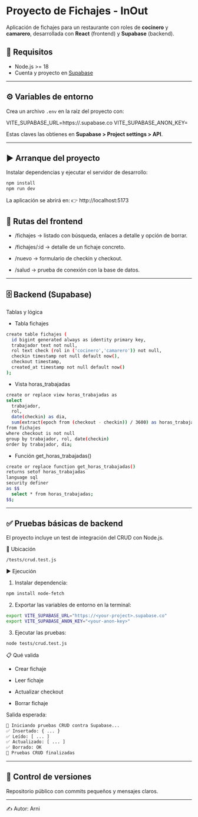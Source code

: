 # Proyecto de Fichajes - InOut

Aplicación de fichajes para un restaurante con roles de **cocinero** y **camarero**, desarrollada con **React** (frontend) y **Supabase** (backend).

## 🚀 Requisitos
- Node.js >= 18
- Cuenta y proyecto en [Supabase](https://supabase.com)

---

## ⚙️ Variables de entorno
Crea un archivo `.env` en la raíz del proyecto con:

VITE_SUPABASE_URL=https://<your-project>.supabase.co
VITE_SUPABASE_ANON_KEY=<your-anon-key>


Estas claves las obtienes en **Supabase > Project settings > API**.

---

## ▶️ Arranque del proyecto
Instalar dependencias y ejecutar el servidor de desarrollo:

```bash
npm install
npm run dev
```

La aplicación se abrirá en:
👉 http://localhost:5173

## 📂 Rutas del frontend

- /fichajes → listado con búsqueda, enlaces a detalle y opción de borrar.

- /fichajes/:id → detalle de un fichaje concreto.

- /nuevo → formulario de checkin y checkout.

- /salud → prueba de conexión con la base de datos.

---

## 🗄️ Backend (Supabase)
Tablas y lógica

- Tabla fichajes
```bash
create table fichajes (
  id bigint generated always as identity primary key,
  trabajador text not null,
  rol text check (rol in ('cocinero','camarero')) not null,
  checkin timestamp not null default now(),
  checkout timestamp,
  created_at timestamp not null default now()
);
```
- Vista horas_trabajadas
```bash
create or replace view horas_trabajadas as
select 
  trabajador,
  rol,
  date(checkin) as dia,
  sum(extract(epoch from (checkout - checkin)) / 3600) as horas_trabajadas
from fichajes
where checkout is not null
group by trabajador, rol, date(checkin)
order by trabajador, dia;
```
- Función get_horas_trabajadas()
```bash
create or replace function get_horas_trabajadas()
returns setof horas_trabajadas
language sql
security definer
as $$
  select * from horas_trabajadas;
$$;
```
---

## ✅ Pruebas básicas de backend

El proyecto incluye un test de integración del CRUD con Node.js.

📂 Ubicación

```bash 
/tests/crud.test.js
```
▶️ Ejecución

1. Instalar dependencia:

```bash
npm install node-fetch
```
2. Exportar las variables de entorno en la terminal:

```bash
export VITE_SUPABASE_URL="https://<your-project>.supabase.co"
export VITE_SUPABASE_ANON_KEY="<your-anon-key>"
```
3. Ejecutar las pruebas:

```bash 
node tests/crud.test.js
```
📋 Qué valida

- Crear fichaje

- Leer fichaje

- Actualizar checkout

- Borrar fichaje

Salida esperada:

```bash
🔎 Iniciando pruebas CRUD contra Supabase...
✅ Insertado: { ... }
✅ Leído: [ ... ]
✅ Actualizado: [ ... ]
✅ Borrado: OK
🎉 Pruebas CRUD finalizadas
```
---
## 📌 Control de versiones

Repositorio público con commits pequeños y mensajes claros.

---
✍️ Autor: Arni
